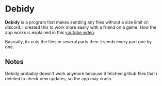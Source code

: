 # Debidy

**Debidy** is a program that makes sending any files without a size limit on discord.
I created this to work more easily with a friend on a game.
How the app works is explained in this [youtube video](https://www.youtube.com/watch?v=mXQxjy9HJ9A).

Basically, its cuts the files in several parts then it sends every part one by one.

## Notes
Debidy probably doesn't work anymore because it fetched github files that i deleted to check new updates, so the app may crash.
